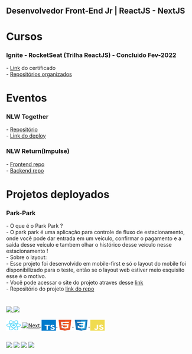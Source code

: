 ## Desenvolvedor Front-End Jr | ReactJS - NextJS

#

  <div>
        <div>
                <h1>Cursos</h1>
            <div>
                <div>
                    <h3>Ignite - RocketSeat (Trilha ReactJS) - Concluido Fev-2022</h3>
                    <span> - <a target="_blank" href="https://github.com/WeslleySOR/WeslleySOR/blob/main/all-markdowns/courses/ignite/react-js/react-js.md">Link</a> do certificado</span>
                    <br/>
                    <span> - <a target="_blank" href="https://github.com/WeslleySOR/WeslleySOR/blob/main/all-markdowns/courses/ignite/react-js/repositories.md">Repositórios organizados</a></span>
                </div>
            </div>
        </div>    
        <div>
            <div>
                <h1>Eventos</h1>
            </div>
            <div>
                <div>
                    <h3>NLW Together</h3>
                    <span> - <a target="_blank" href="https://github.com/WeslleySOR/NLWTogether-letmeask">Repositório</a></span>
                    <br/>
                    <span> - <a target="_blank" href="https://letmeask-12555.web.app/">Link do deploy</a></span>
                </div>
                <div>
                    <h3>NLW Return(Impulse)</h3>
                    <span> - <a target="_blank" href="https://github.com/WeslleySOR/nlw-return-mission-impulse">Frontend repo</a></span>
                    <br/>
                    <span> - <a target="_blank" href="https://github.com/WeslleySOR/nlw-return-mission-impulse-back-end">Backend repo</a></span>
                </div>
            </div>
        </div>
        <div>
            <div>
                <h1>Projetos deployados</h1>
            </div>
            <div>
                <div>
                    <h3>Park-Park</h3>
                    <span> - O que é o Park Park ?</span>
                    <br/>
                    <span> - O park park é uma aplicação para controle de fluxo de estacionamento, onde você pode dar entrada em um veículo, confirmar o pagamento e a saída desse veículo e tambem olhar o histórico desse veículo nesse estacionamento !</span>
                    <br/>
                    <span> - Sobre o layout:</span>
                    <br/>
                    <span> - Esse projeto foi desenvolvido em mobile-first e só o layout do mobile foi disponibilizado para o teste, então se o layout web estiver meio esquisito esse é o motivo.</span>
                    <br/>
                    <span> - Você pode acessar o site do projeto atraves desse <a href="https://front-end-challenge-weslleysor.vercel.app/">link</a></span>
                    <br/>
                    <span> - Repositório do projeto <a href="https://github.com/WeslleySOR/front-end-challenge">link do repo</a></span>
                </div>
            </div>
        </div>
    </div>

#

<div>
  <a href="https://github.com/WeslleySOR">
  <img height="180em" src="https://github-readme-stats.vercel.app/api?username=WeslleySOR&show_icons=true&theme=dark&include_all_commits=true&count_private=true"/>
  <img height="180em" src="https://github-readme-stats.vercel.app/api/top-langs/?username=WeslleySOR&layout=compact&langs_count=7&theme=dark"/>
</div>
<div style="display: inline_block"><br>
  <img align="center" alt="React" height="30" width="40" src="https://raw.githubusercontent.com/devicons/devicon/master/icons/react/react-original.svg">
  <img align="center" alt="Next" height="30" width="40" src="https://cdn.jsdelivr.net/gh/devicons/devicon/icons/nextjs/nextjs-original.svg" />
  <img align="center" alt="Ts" height="30" width="40" src="https://raw.githubusercontent.com/devicons/devicon/master/icons/typescript/typescript-plain.svg">
  <img align="center" alt="HTML" height="30" width="40" src="https://raw.githubusercontent.com/devicons/devicon/master/icons/html5/html5-original.svg">
  <img align="center" alt="CSS" height="30" width="40" src="https://raw.githubusercontent.com/devicons/devicon/master/icons/css3/css3-original.svg">
  <img align="center" alt="Js" height="30" width="40" src="https://raw.githubusercontent.com/devicons/devicon/master/icons/javascript/javascript-plain.svg">
</div>
  
##
 
<div> 
  <a href="https://www.facebook.com/weslley.sor/" target="_blank"><img src="https://img.shields.io/badge/Facebook-1877F2?style=for-the-badge&logo=facebook&logoColor=white" target="_blank"></a>  
  <a href = "mailto:weslleywruas@gmail.com"><img src="https://img.shields.io/badge/-Gmail-%23333?style=for-the-badge&logo=gmail&logoColor=white" target="_blank"></a>  
  <a href="https://www.linkedin.com/in/weslleyruas/" target="_blank"><img src="https://img.shields.io/badge/-LinkedIn-%230077B5?style=for-the-badge&logo=linkedin&logoColor=white" target="_blank"></a>
  <a href="https://wa.me/5524998547770" target="_blank"><img src="https://img.shields.io/badge/WhatsApp-25D366?style=for-the-badge&logo=whatsapp&logoColor=white" target="_blank"></a> 
</div>
